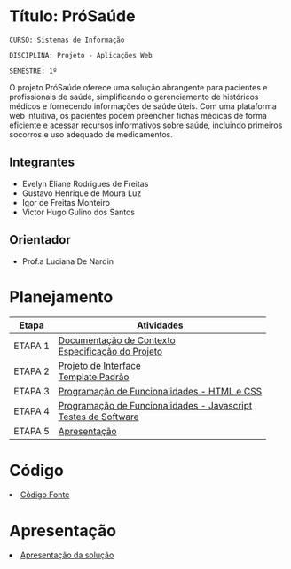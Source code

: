 # Título: PróSaúde

`CURSO: Sistemas de Informação`

`DISCIPLINA: Projeto - Aplicações Web`

`SEMESTRE: 1º`

O projeto PróSaúde oferece uma solução abrangente para pacientes e profissionais de saúde, simplificando o gerenciamento de históricos médicos e fornecendo informações de saúde úteis. Com uma plataforma web intuitiva, os pacientes podem preencher fichas médicas de forma eficiente e acessar recursos informativos sobre saúde, incluindo primeiros socorros e uso adequado de medicamentos.

## Integrantes

* Evelyn Eliane Rodrigues de Freitas
* Gustavo Henrique de Moura Luz
* Igor de Freitas Monteiro
* Victor Hugo Gulino dos Santos


## Orientador

* Prof.a Luciana De Nardin

# Planejamento

| Etapa         | Atividades |
|  :----:   | ----------- |
| ETAPA 1         |[Documentação de Contexto](docs/context.md) <br> [Especificação do Projeto](docs/especification.md) |
| ETAPA 2         |[Projeto de Interface](docs/interface.md) <br> [Template Padrão](docs/template.md) |
| ETAPA 3         |[Programação de Funcionalidades - HTML e CSS](docs/development.md) |
| ETAPA 4        |[Programação de Funcionalidades - Javascript](docs/development.md) <br> [Testes de Software ](docs/tests.md) |
| ETAPA 5         | [Apresentação](presentation/README.md) |

# Código

<li><a href="src/README.md"> Código Fonte</a></li>

# Apresentação

<li><a href="presentation/README.md"> Apresentação da solução</a></li>

